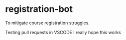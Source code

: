 # registration-bot
To mitigate course registration struggles.

Testing pull requests in VSCODE
I really hope this works